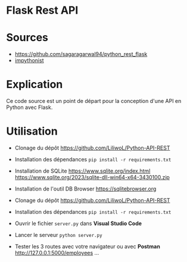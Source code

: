 # Flask Rest API


# Sources

- https://github.com/sagaragarwal94/python_rest_flask
- [impythonist](https://impythonist.wordpress.com/2015/07/12/build-an-api-under-30-lines-of-code-with-python-and-flask/)


# Explication

Ce code source est un point de départ pour la conception d'une API en Python avec Flask.

# Utilisation

- Clonage du dépôt
    https://github.com/LiliwoL/Python-API-REST

- Installation des dépendances
    `pip install -r requirements.txt`

- Installation de SQLite
	https://www.sqlite.org/index.html
	https://www.sqlite.org/2023/sqlite-dll-win64-x64-3430100.zip

- Installation de l'outil DB Browser
	https://sqlitebrowser.org
	
- Clonage du dépôt
    https://github.com/LiliwoL/Python-API-REST

- Installation des dépendances
	`pip install -r requirements.txt`

- Ouvrir le fichier `server.py` dans **Visual Studio Code**

- Lancer le serveur
	`python server.py`

- Tester les 3 routes avec votre navigateur ou avec **Postman**
    http://127.0.0.1:5000/employees
    ...